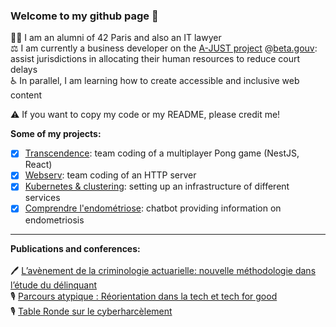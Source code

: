 ### Welcome to my github page 👋

🙋‍♀️ I am an alumni of 42 Paris and also an IT lawyer <br />
⚖️ I am currently a business developer on the [A-JUST project](https://github.com/betagouv/a-just) @[beta.gouv](https://github.com/betagouv): assist jurisdictions in allocating their human resources to reduce court delays <br />
♿ In parallel, I am learning how to create accessible and inclusive web content <br />
<!-- 👾 In parallel, I am working on [Unity & C#](https://github.com/JehanneDussert/TwinCity): creation of a city and a crowd controlled by an AI <br /> -->
⚠️ If you want to copy my code or my README, please credit me! <br />

__Some of my projects:__
- [x] [Transcendence](https://github.com/JehanneDussert/ft_transcendence): team coding of a multiplayer Pong game (NestJS, React)
- [x] [Webserv](https://github.com/JehanneDussert/webserv): team coding of an HTTP server
- [x] [Kubernetes & clustering](https://github.com/JehanneDussert/ft_services): setting up an infrastructure of different services
- [x] [Comprendre l'endométriose](https://www.facebook.com/comprendrelendo): chatbot providing information on endometriosis

---

__Publications and conferences:__ 
<br />
<br />
🖊 [L’avènement de la criminologie actuarielle: nouvelle méthodologie dans l’étude du délinquant](https://medium.com/ai-for-tomorrow/lav%C3%A8nement-de-la-criminologie-actuarielle-nouvelle-m%C3%A9thodologie-dans-l-%C3%A9tude-du-d%C3%A9linquant-af7007a395a5) <br />
🎙 [Parcours atypique : Réorientation dans la tech et tech for good](https://www.youtube.com/watch?v=zpVCbXXHtXU&t=4s&ab_channel=BeMyApp) <br />
🎙 [Table Ronde sur le cyberharcèlement](https://www.youtube.com/watch?v=9DbSmU_b6RY&t=2062s&ab_channel=SheoTechnology) <br />
